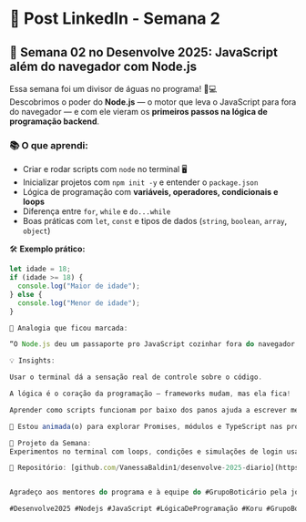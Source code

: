 # 📝 Post LinkedIn - Semana 2

## 🚀 Semana 02 no Desenvolve 2025: JavaScript além do navegador com Node.js

Essa semana foi um divisor de águas no programa! 🧠💻  
Descobrimos o poder do **Node.js** — o motor que leva o JavaScript para fora do navegador — e com ele vieram os **primeiros passos na lógica de programação backend**.

### 📚 O que aprendi:
- Criar e rodar scripts com `node` no terminal 🖥️
- Inicializar projetos com `npm init -y` e entender o `package.json`
- Lógica de programação com **variáveis, operadores, condicionais e loops**
- Diferença entre `for`, `while` e `do...while`
- Boas práticas com `let`, `const` e tipos de dados (`string`, `boolean`, `array`, `object`)

🛠️ **Exemplo prático:**
```js
let idade = 18;
if (idade >= 18) {
  console.log("Maior de idade");
} else {
  console.log("Menor de idade");
}

🌟 Analogia que ficou marcada:

“O Node.js deu um passaporte pro JavaScript cozinhar fora do navegador.” 🍳

💡 Insights:

Usar o terminal dá a sensação real de controle sobre o código.

A lógica é o coração da programação — frameworks mudam, mas ela fica!

Aprender como scripts funcionam por baixo dos panos ajuda a escrever melhor até no frontend.

👀 Estou animada(o) para explorar Promises, módulos e TypeScript nas próximas aulas!

🧪 Projeto da Semana:
Experimentos no terminal com loops, condições e simulações de login usando do...while. Tudo documentado e versionado no GitHub:

🔗 Repositório: [github.com/VanessaBaldin1/desenvolve-2025-diario](https://github.com/VanessaBaldin1/desenvolve-2025-diario)


Agradeço aos mentores do programa e à equipe do #GrupoBoticário pela jornada que só está começando! 🚀✨

#Desenvolve2025 #Nodejs #JavaScript #LógicaDeProgramação #Koru #GrupoBoticário #DevJr #MinhaUXDev
